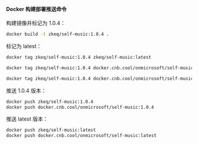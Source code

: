 #### Docker 构建部署推送命令

构建镜像并标记为 1.0.4：

```bash
docker build -t zkeq/self-music:1.0.4 .
```

标记为 latest：

```bash
docker tag zkeq/self-music:1.0.4 zkeq/self-music:latest

docker tag zkeq/self-music:1.0.4 docker.cnb.cool/onmicrosoft/self-music:1.0.4

docker tag zkeq/self-music:1.0.4 docker.cnb.cool/onmicrosoft/self-music:latest
```


推送 1.0.4 版本：

```bash
docker push zkeq/self-music:1.0.4
docker push docker.cnb.cool/onmicrosoft/self-music:1.0.4
```


推送 latest 版本：

```bash
docker push zkeq/self-music:latest
docker push docker.cnb.cool/onmicrosoft/self-music:latest
```